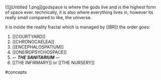 ![[jjUntitled 1.png]]godspace is where the gods live and is the highest form of space ever. technically, it is also where everything lives in, however its really small compared to like, the universe.

it is inside the reality fractal which is managed by [[BR]] 
the order goes:
1. [[COURTYARD]]
2. [[CHRONOCAELEA]]
3. [[ENCEPHALOSPATIUM]]
4. [[ONEIROPSYCHOSPACE]]
5. ***-- THE SANITARIUM --***
6. [[THE INFIRMARY]] or [[THE NURSERY]]

#concepts